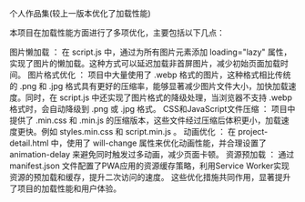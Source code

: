 个人作品集(较上一版本优化了加载性能)

本项目在加载性能方面进行了多项优化，主要包括以下几点：

图片懒加载 ： 在 script.js 中，通过为所有图片元素添加 loading="lazy" 属性，实现了图片的懒加载。这种方式可以延迟加载非首屏图片，减少初始页面加载时间。
图片格式优化 ： 项目中大量使用了 .webp 格式的图片，这种格式相比传统的 .png 和 .jpg 格式具有更好的压缩率，能够显著减少图片文件大小，加快加载速度。同时，在 script.js 中还实现了图片格式的降级处理，当浏览器不支持 .webp 格式时，会自动降级到 .png 或 .jpg 格式。
CSS和JavaScript文件压缩 ： 项目中提供了 .min.css 和 .min.js 的压缩版本，这些文件经过压缩后体积更小，加载速度更快。例如 styles.min.css 和 script.min.js 。
动画优化 ： 在 project-detail.html 中，使用了 will-change 属性来优化动画性能，并合理设置了 animation-delay 来避免同时触发过多动画，减少页面卡顿。
资源预加载 ： 通过 manifest.json 文件配置了PWA应用的资源缓存策略，利用Service Worker实现资源的预加载和缓存，提升二次访问的速度。 这些优化措施共同作用，显著提升了项目的加载性能和用户体验。
